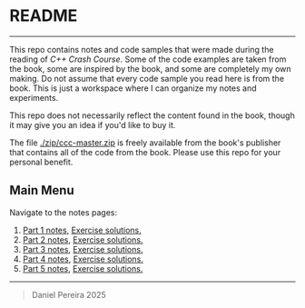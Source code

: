 # README

---

This repo contains notes and code samples that were made during the reading of *C++ Crash Course*. Some of the code examples are taken from the book, some are inspired by the book, and some are completely my own making. Do not assume that every code sample you read here is from the book. This is just a workspace where I can organize my notes and experiments.

This repo does not necessarily reflect the content found in the book, though it may give you an idea if you'd like to buy it.

The file [./zip/ccc-master.zip](./zip/ccc-master.zip) is freely available from the book's publisher that contains all of the code from the book. Please use this repo for your personal benefit.

## Main Menu

Navigate to the notes pages:

1. [Part 1 notes](./P1C1/notes_part1.md), [Exercise solutions.](https://github.com/pereiradaniel/CPP_CRASH_COURSE/tree/master/P1C1/EXERCISES)
2. [Part 2 notes](./P1C2/notes_part2.md), [Exercise solutions.](https://github.com/pereiradaniel/CPP_CRASH_COURSE/tree/master/P1C2/EXERCISES)
3. [Part 3 notes](./P1C3/notes_part3.md), [Exercise solutions.](https://github.com/pereiradaniel/CPP_CRASH_COURSE/tree/master/P1C3/EXERCISES)
4. [Part 4 notes](./P1C4/notes_part4.md), [Exercise solutions.](https://github.com/pereiradaniel/CPP_CRASH_COURSE/tree/master/P1C4/EXERCISES)
5. [Part 5 notes](./P1C5/p1c5.txt), [Exercise solutions.](https://github.com/pereiradaniel/CPP_CRASH_COURSE/tree/master/P1C5/EXERCISES)

---

> Daniel Pereira 2025
